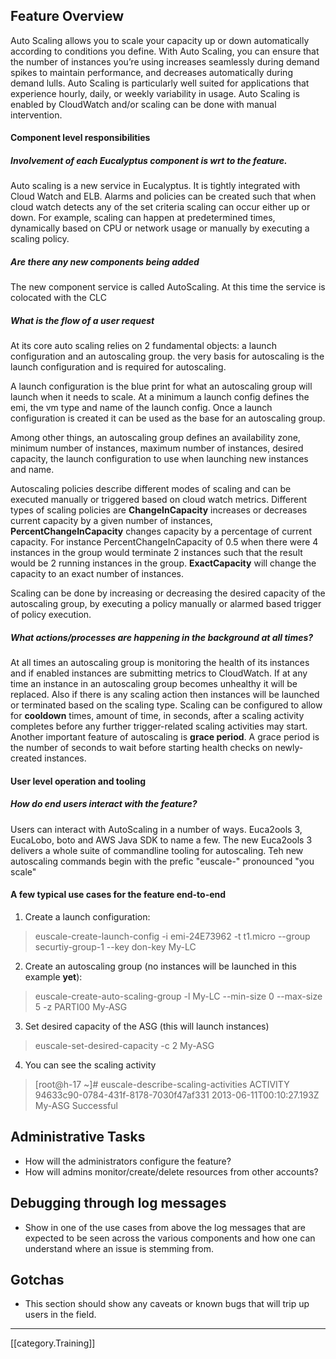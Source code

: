 ## Feature Overview
Auto Scaling allows you to scale your capacity up or down automatically according to conditions you define. With Auto Scaling, you can ensure that the number of instances you’re using increases seamlessly during demand spikes to maintain performance, and decreases automatically during demand lulls. Auto Scaling is particularly well suited for applications that experience hourly, daily, or weekly variability in usage. Auto Scaling is enabled by CloudWatch and/or scaling can be done with manual intervention.

#### Component level responsibilities
##### Involvement of each Eucalyptus component is wrt to the feature.
Auto scaling is a new service in Eucalyptus. It is tightly integrated with Cloud Watch and ELB. Alarms and policies can be created such that when cloud watch detects any of the set criteria scaling can occur either up or down.  For example, scaling can happen at predetermined times, dynamically based on CPU or network usage or manually by executing a scaling policy.
##### Are there any new components being added
The new component service is called AutoScaling. At this time the service is colocated with the CLC
##### What is the flow of a user request
At its core auto scaling relies on 2 fundamental objects: a launch configuration and an autoscaling group. the very basis for autoscaling is the launch configuration and is required for autoscaling. 

A launch configuration is the blue print for what an autoscaling group will launch when it needs to scale.  At a minimum a launch config defines the emi, the vm type and name of the launch config. Once a launch configuration is created it can be used as the base for an autoscaling group.

Among other things, an autoscaling group defines an availability zone,  minimum number of instances, maximum number of instances, desired capacity, the launch configuration to use when launching new instances and name.

Autoscaling policies describe different modes of scaling and can be executed manually or triggered based on cloud watch metrics. Different types of scaling policies are **ChangeInCapacity** increases or decreases current capacity by a given number of instances, **PercentChangeInCapacity** changes capacity by a percentage of current capacity. For instance PercentChangeInCapacity of 0.5 when there were 4 instances in the group would terminate 2 instances such that the result would be 2 running instances in the group. **ExactCapacity** will change the capacity to an exact number of instances. 

Scaling can be done by increasing or decreasing the desired capacity of the autoscaling group, by executing a policy manually or alarmed based trigger of policy execution. 
 
##### What actions/processes are happening in the background at all times? 
At all times an autoscaling group is monitoring the health of its instances and if enabled instances are submitting metrics to CloudWatch. If at any time an instance in an autoscaling group becomes unhealthy it will be replaced. Also if there is any scaling action then instances will be launched or terminated based on the scaling type.  Scaling can be configured to allow for **cooldown** times, amount of time, in seconds, after a scaling activity completes before any further trigger-related scaling activities may start. Another important feature of autoscaling is **grace period**. A grace period is the number of seconds to wait before starting health checks on newly-created instances.

#### User level operation and tooling
##### How do end users interact with the feature?
Users can interact with AutoScaling in a number of ways.  Euca2ools 3, EucaLobo, boto and AWS Java SDK to name a few.  The new Euca2ools 3 delivers a whole suite of commandline tooling for autoscaling.  Teh new autoscaling commands begin with the prefic "euscale-" pronounced "you scale"

#### A few typical use cases for the feature end-to-end
1. Create a launch configuration:
> euscale-create-launch-config -i emi-24E73962 -t t1.micro --group securtiy-group-1 --key don-key My-LC

2. Create an autoscaling group (no instances will be launched in this example **yet**):
> euscale-create-auto-scaling-group -l My-LC --min-size 0 --max-size 5 -z PARTI00 My-ASG

3. Set desired capacity of the ASG (this will launch instances)
> euscale-set-desired-capacity -c 2 My-ASG

4. You can see the scaling activity
>  [root@h-17 ~]# euscale-describe-scaling-activities
ACTIVITY	94633c90-0784-431f-8178-7030f47af331	2013-06-11T00:10:27.193Z	My-ASG	Successful

## Administrative Tasks
* How will the administrators configure the feature?
* How will admins monitor/create/delete resources from other accounts?

## Debugging through log messages
* Show in one of the use cases from above the log messages that are expected to be seen across the various components and how one can understand where an issue is stemming from.

## Gotchas
* This section should show any caveats or known bugs that will trip up users in the field.

*****
[[category.Training]]